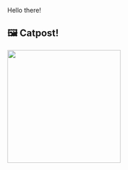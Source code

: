 Hello there!



## 🖼️ Catpost!

<sub>
    <img src="https://cdn2.thecatapi.com/images/ebd.jpg" height="256">
</sub>

